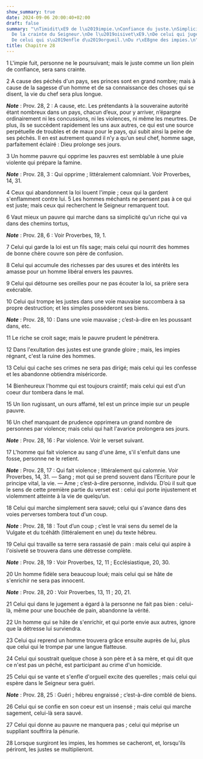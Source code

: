 ```yaml
---
show_summary: true
date: 2024-09-06 20:00:40+02:00
draft: false
summary: "\nTimidit\xE9 de l\u2019impie.\nConfiance du juste.\nSimplicit\xE9 du pauvre.\n\
  De la crainte du Seigneur.\nDe l\u2019oisivet\xE9.\nDe celui qui juge injustement.\n\
  De celui qui s\u2019enfle d\u2019orgueil.\nDu r\xE8gne des impies.\n"
title: Chapitre 28
---
```





1 L'impie fuit, personne ne le poursuivant; mais le juste comme un lion plein de confiance, sera sans crainte.


2 A cause des péchés d'un pays, ses princes sont en grand nombre; mais à cause de la sagesse d'un homme et de sa connaissance des choses qui se disent, la vie du chef sera plus longue.

***Note*** :  Prov. 28, 2 : A cause, etc. Les prétendants à la souveraine autorité étant nombreux dans un pays, chacun d’eux, pour y arriver, n’épargne ordinairement ni les concussions, ni les violences, ni même les meurtres. De plus, ils se succèdent rapidement les uns aux autres, ce qui est une source perpétuelle de troubles et de maux pour le pays, qui subit ainsi la peine de ses péchés. Il en est autrement quand il n’y a qu’un seul chef, homme sage, parfaitement éclairé : Dieu prolonge ses jours.


3 Un homme pauvre qui opprime les pauvres est semblable à une pluie violente qui prépare la famine.

***Note*** :  Prov. 28, 3 : Qui opprime ; littéralement calomniant. Voir Proverbes, 14, 31.


4 Ceux qui abandonnent la loi louent l'impie ; ceux qui la gardent s'enflamment contre lui. 5 Les hommes méchants ne pensent pas à ce qui est juste; mais ceux qui recherchent le Seigneur remarquent tout.


6 Vaut mieux un pauvre qui marche dans sa simplicité qu'un riche qui va dans des chemins tortus,

***Note*** :  Prov. 28, 6 : Voir Proverbes, 19, 1.


7 Celui qui garde la loi est un fils sage; mais celui qui nourrit des hommes de bonne chère couvre son père de confusion.


8 Celui qui accumule des richesses par des usures et des intérêts les amasse pour un homme libéral envers les pauvres.


9 Celui qui détourne ses oreilles pour ne pas écouter la loi, sa prière sera exécrable.


10 Celui qui trompe les justes dans une voie mauvaise succombera à sa propre destruction; et les simples posséderont ses biens.

***Note*** :  Prov. 28, 10 : Dans une voie mauvaise ; c’est-à-dire en les poussant dans, etc.


11 Le riche se croit sage; mais le pauvre prudent le pénétrera.


12 Dans l'exultation des justes est une grande gloire ; mais, les impies régnant, c'est la ruine des hommes.


13 Celui qui cache ses crimes ne sera pas dirigé; mais celui qui les confesse et les abandonne obtiendra miséricorde.


14 Bienheureux l'homme qui est toujours craintif; mais celui qui est d'un coeur dur tombera dans le mal.


15 Un lion rugissant, un ours affamé, tel est un prince impie sur un peuple pauvre.


16 Un chef manquant de prudence opprimera un grand nombre de personnes par violence; mais celui qui hait l'avarice prolongera ses jours.

***Note*** :  Prov. 28, 16 : Par violence. Voir le verset suivant.


17 L'homme qui fait violence au sang d'une âme, s'il s'enfuit dans une fosse, personne ne le retient.

***Note*** :  Prov. 28, 17 : Qui fait violence ; littéralement qui calomnie. Voir Proverbes, 14, 31. ― Sang ; mot qui se prend souvent dans l’Ecriture pour le principe vital, la vie. ― Ame ; c’est-à-dire personne, individu. D’où il suit que le sens de cette première partie du verset est : celui qui porte injustement et violemment atteinte à la vie de quelqu’un.


18 Celui qui marche simplement sera sauvé; celui qui s'avance dans des voies perverses tombera tout d'un coup.

***Note*** :  Prov. 28, 18 : Tout d’un coup ; c’est le vrai sens du semel de la Vulgate et du tcéhâth (littéralement en une) du texte hébreu.


19 Celui qui travaille sa terre sera rassasié de pain : mais celui qui aspire à l'oisiveté se trouvera dans une détresse complète.

***Note*** :  Prov. 28, 19 : Voir Proverbes, 12, 11 ; Ecclésiastique, 20, 30.


20 Un homme fidèle sera beaucoup loué; mais celui qui se hâte de s'enrichir ne sera pas innocent.

***Note*** :  Prov. 28, 20 : Voir Proverbes, 13, 11 ; 20, 21.


21 Celui qui dans le jugement a égard à la personne ne fait pas bien : celui-là, même pour une bouchée de pain, abandonne la vérité.


22 Un homme qui se hâte de s'enrichir, et qui porte envie aux autres, ignore que la détresse lui surviendra.


23 Celui qui reprend un homme trouvera grâce ensuite auprès de lui, plus que celui qui le trompe par une langue flatteuse.


24 Celui qui soustrait quelque chose à son père et à sa mère, et qui dit que ce n'est pas un péché, est participant au crime d'un homicide.


25 Celui qui se vante et s'enfle d'orgueil excite des querelles ; mais celui qui espère dans le Seigneur sera guéri.

***Note*** :  Prov. 28, 25 : Guéri ; hébreu engraissé ; c’est-à-dire comblé de biens.


26 Celui qui se confie en son coeur est un insensé ; mais celui qui marche sagement, celui-là sera sauvé.


27 Celui qui donne au pauvre ne manquera pas ; celui qui méprise un suppliant souffrira la pénurie.


28 Lorsque surgiront les impies, les hommes se cacheront, et, lorsqu'ils périront, les justes se multiplieront.

